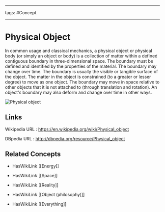 




---

tags: #Concept

---
# Physical Object


In common usage and classical mechanics, a physical object or physical body (or simply an object or body) is a collection of matter within a defined contiguous boundary in three-dimensional space. The boundary must be defined and identified by the properties of the material. The boundary may change over time. The boundary is usually the visible or tangible surface of the object. The matter in the object is constrained (to a greater or lesser degree) to move as one object. The boundary may move in space relative to other objects that it is not attached to (through translation and rotation). An object's boundary may also deform and change over time in other ways.

![Physical object](http://commons.wikimedia.org/wiki/Special:FilePath/Bubble_of_exhaled_gas_from_scuba_diver_P8040877.jpg?width=300)


## Links


Wikipedia URL : https://en.wikipedia.org/wiki/Physical_object

DBpedia URL : http://dbpedia.org/resource/Physical_object


## Related Concepts


- HasWikiLink [[Energy]]

- HasWikiLink [[Space]]

- HasWikiLink [[Reality]]

- HasWikiLink [[Object (philosophy)]]

- HasWikiLink [[Everything]]